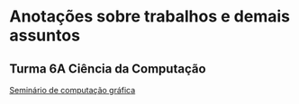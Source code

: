 # Anotações sobre trabalhos e demais assuntos
## Turma 6A Ciência da Computação

[Seminário de computação gráfica](https://gustavomotamacedo.github.io/notas-faculdade/Semin%C3%A1rio%20de%20Computa%C3%A7%C3%A3o%20Gr%C3%A1fica)
